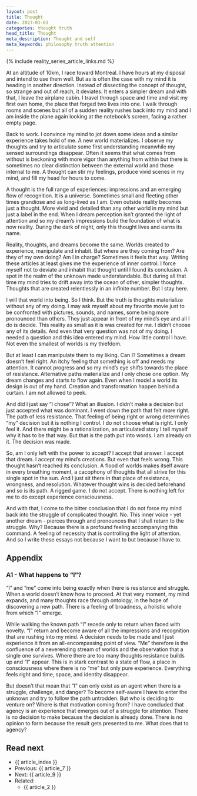 ```yaml
---
layout: post
title: Thought
date: 2023-01-03
categories: thought truth
head_title: Thought
meta_description: Thought and self
meta_keywords: philosophy truth attention
---
```


{% include reality_series_article_links.md %}

At an altitude of 10km, I race toward Montreal. I have hours at my disposal and intend to use them well. But as is often the case with my mind it is heading in another direction. Instead of dissecting the concept of thought, so strange and out of reach, it deviates. It enters a simpler dream and with that, I leave the airplane cabin. I travel through space and time and visit my first own home, the place that forged two lives into one. I walk through rooms and scenes but all of a sudden reality rushes back into my mind and I am inside the plane again looking at the notebook’s screen, facing a rather empty page.

Back to work. I convince my mind to jot down some ideas and a similar experience takes hold of me. A new world materializes. I observe my thoughts and try to articulate some first understanding meanwhile my sensed surroundings disappear. Often it seems that what comes from without is beckoning with more vigor than anything from within but there is sometimes no clear distinction between the external world and those internal to me. A thought can stir my feelings, produce vivid scenes in my mind, and fill my head for hours to come.

A thought is the full range of experiences: impressions and an emerging flow of recognition. It is a universe. Sometimes small and fleeting other times grandiose and as long-lived as I am. Even outside reality becomes just a thought. More vivid and detailed than any other world in my mind but just a label in the end. When I dream perception isn’t granted the light of attention and so my dream’s impressions build the foundation of what is now reality. During the dark of night, only this thought lives and earns its name.

Reality, thoughts, and dreams become the same. Worlds created to experience, manipulate and inhabit. But where are they coming from? Are they of my own doing? Am I in charge? Sometimes it feels that way. Writing these articles at least gives me the experience of inner control. I force myself not to deviate and inhabit that thought until I found its conclusion. A spot in the realm of the unknown made understandable. But during all that time my mind tries to drift away into the ocean of other, simpler thoughts. Thoughts that are created relentlessly in an infinite number. But I stay here.

I will that world into being. So I think. But the truth is thoughts materialize without any of my doing. I may ask myself about my favorite movie just to be confronted with pictures, sounds, and names, some being more pronounced than others. They just appear in front of my mind’s eye and all I do is decide. This reality as small as it is was created for me. I didn’t choose any of its details. And even that very question was not of my doing. I needed a question and this idea entered my mind. How little control I have. Not even the smallest of worlds is my thiefdom.

But at least I can manipulate them to my liking. Can I? Sometimes a dream doesn’t feel right. An itchy feeling that something is off and needs my attention. It cannot progress and so my mind’s eye shifts towards the place of resistance. Alternative paths materialize and I only chose one option. My dream changes and starts to flow again. Even when I model a world its design is out of my hand. Creation and transformation happen behind a curtain. I am not allowed to peek.

And did I just say “I chose”? What an illusion. I didn’t make a decision but just accepted what was dominant. I went down the path that felt more right. The path of less resistance. That feeling of being right or wrong determines “my” decision but it is nothing I control. I do not choose what is right. I only feel it. And there might be a rationalization, an articulated story I tell myself why it has to be that way. But that is the path put into words. I am already on it. The decision was made.

So, am I only left with the power to accept? I accept that answer. I accept that dream. I accept my mind’s creations. But even that feels wrong. This thought hasn’t reached its conclusion. A flood of worlds makes itself aware in every breathing moment, a cacophony of thoughts that all strive for this single spot in the sun. And I just sit there in that place of resistance, wrongness, and resolution. Whatever thought wins is decided beforehand and so is its path. A rigged game. I do not accept. There is nothing left for me to do except experience consciousness.

And with that, I come to the bitter conclusion that I do not force my mind back into the struggle of complicated thought. No. This inner voice - yet another dream - pierces through and pronounces that I shall return to the struggle. Why? Because there is a profound feeling accompanying this command. A feeling of necessity that is controlling the light of attention. And so I write these essays not because I want to but because I have to.

## Appendix
### A1 - What happens to “I”?
 “I” and “me” come into being exactly when there is resistance and struggle. When a world doesn’t know how to proceed. At that very moment, my mind expands, and many thoughts race through ontology, in the hope of discovering a new path. There is a feeling of broadness, a holistic whole from which “I” emerge.

While walking the known path “I” recede only to return when faced with novelty. “I” return and become aware of all the impressions and recognition that are rushing into my mind. A decision needs to be made and I just experience it from an all-encompassing point of view. “Me” therefore is the confluence of a neverending stream of worlds and the observation that a single one survives. Where there are too many thoughts resistance builds up and “I” appear. This is in stark contrast to a state of flow, a place in consciousness where there is no “me” but only pure experience. Everything feels right and time, space, and identity disappear.

But doesn’t that mean that “I” can only exist as an agent when there is a struggle, challenge, and danger? To become self-aware I have to enter the unknown and try to follow the path untrodden. But who is deciding to venture on? Where is that motivation coming from? I have concluded that agency is an experience that emerges out of a struggle for attention. There is no decision to make because the decision is already done. There is no opinion to form because the result gets presented to me. What does that to agency?

## Read next
* {{ article_index }}
* Previous: {{ article_7 }}
* Next: {{ article_9 }}
* Related:
  * {{ article_2 }}
